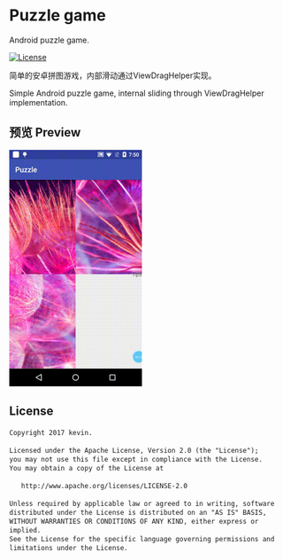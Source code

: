 # Puzzle game
Android puzzle game.

[![License](https://img.shields.io/badge/license-Apache%202-green.svg)](https://www.apache.org/licenses/LICENSE-2.0)

 简单的安卓拼图游戏，内部滑动通过ViewDragHelper实现。
 
 Simple Android puzzle game, internal sliding through ViewDragHelper implementation.

## 预览 Preview
![](demo.gif)

License
--------

    Copyright 2017 kevin.

    Licensed under the Apache License, Version 2.0 (the "License");
    you may not use this file except in compliance with the License.
    You may obtain a copy of the License at

       http://www.apache.org/licenses/LICENSE-2.0

    Unless required by applicable law or agreed to in writing, software
    distributed under the License is distributed on an "AS IS" BASIS,
    WITHOUT WARRANTIES OR CONDITIONS OF ANY KIND, either express or implied.
    See the License for the specific language governing permissions and
    limitations under the License.
